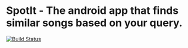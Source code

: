 # SpotIt - The android app that finds similar songs based on your query.
[![Build Status](https://travis-ci.org/V4570/SpotIt.svg?branch=master)](https://travis-ci.org/V4570/SpotIt)
